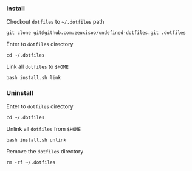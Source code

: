 ### Install

Checkout `dotfiles` to `~/.dotfiles` path

	git clone git@github.com:zeuxisoo/undefined-dotfiles.git .dotfiles

Enter to `dotfiles` directory

	cd ~/.dotfiles
		
Link all `dotfiles` to `$HOME`

	bash install.sh link
	
### Uninstall

Enter to `dotfiles` directory

	cd ~/.dotfiles
	
Unlink all `dotfiles` from `$HOME`

	bash install.sh unlink
	
Remove the `dotfiles` directory

	rm -rf ~/.dotfiles